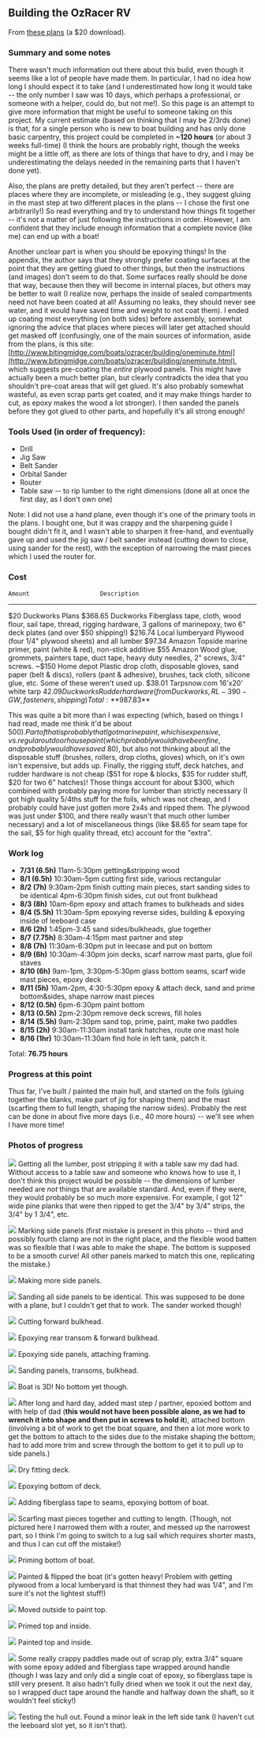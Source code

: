 ## Building the OzRacer RV

From [these plans](http://www.duckworksbbs.com/plans/storer/ozracer_rv/index.htm) (a $20 download).

### Summary and some notes

There wasn't much information out there about this build, even though it seems
like a lot of people have made them. In particular, I had no idea how long I
should expect it to take (and I underestimated how long it would take -- the
only number I saw was 10 days, which perhaps a professional, or someone with a
helper, could do, but not me!). So this page is an attempt to give more
information that might be useful to someone taking on this project. My current
estimate (based on thinking that I may be 2/3rds done) is that, for a single
person who is new to boat building and has only done basic carpentry, this
project could be completed in **~120 hours** (or about 3 weeks full-time) (I
think the hours are probably right, though the weeks might be a little off, as
there are lots of things that have to dry, and I may be underestimating the
delays needed in the remaining parts that I haven't done yet).

Also, the plans are pretty detailed, but they aren't perfect -- there are places
where they are incomplete, or misleading (e.g., they suggest gluing in the mast
step at two different places in the plans -- I chose the first one arbitrarily!)
So read everything and try to understand how things fit together -- it's not a
matter of just following the instructions in order. However, I am confident that
they include enough information that a complete novice (like me) can end up with
a boat!

Another unclear part is when you should be epoxying things! In the appendix, the
author says that they strongly prefer coating surfaces at the point that they
are getting glued to other things, but then the instructions (and images) don't
seem to do that. Some surfaces really should be done that way, because then they
will become in internal places, but others may be better to wait (I realize now,
perhaps the inside of sealed compartments need not have been coated at all!
Assuming no leaks, they should never see water, and it would have saved time and
weight to not coat them). I ended up coating most everything (on both sides)
before assembly, somewhat ignoring the advice that places where pieces will
later get attached should get masked off (confusingly, one of the main sources
of information, aside from the plans, is this
site:
[http://www.bitingmidge.com/boats/ozracer/building/oneminute.html](http://www.bitingmidge.com/boats/ozracer/building/oneminute.html),
which suggests pre-coating the _entire_ plywood panels. This might have actually
been a much better plan, but clearly contradicts the idea that you shouldn't
pre-coat areas that will get glued. It's also probably somewhat wasteful, as
even scrap parts get coated, and it may make things harder to cut, as epoxy
makes the wood a lot stronger). I then sanded the panels before they got glued to other parts, and hopefully it's all strong enough!


### Tools Used (in order of frequency):

- Drill
- Jig Saw
- Belt Sander
- Orbital Sander
- Router
- Table saw -- to rip lumber to the right dimensions (done all at once the first
  day, as I don't own one)

Note: I did not use a hand plane, even though it's one of the primary tools in
the plans. I bought one, but it was crappy and the sharpening guide I bought
didn't fit it, and I wasn't able to sharpen it free-hand, and eventually gave up
and used the jig saw / belt sander instead (cutting down to close, using sander
for the rest), with the exception of narrowing the mast pieces which I used the
router for.

### Cost

    Amount                    Description
----------  -------           ------
$20         Duckworks         Plans
$368.65     Duckworks         Fiberglass tape, cloth, wood flour, sail tape, thread, rigging hardware, 3 gallons of marinepoxy, two 6" deck plates (and over $50 shipping!)
$216.74     Local lumberyard  Plywood (four 1/4" plywood sheets) and all lumber
$97.34      Amazon            Topside marine primer, paint (white & red), non-stick additive
$55         Amazon            Wood glue, grommets, painters tape, duct tape, heavy duty needles, 2" screws, 3/4" screws.
~$150       Home depot        Plastic drop cloth, disposable gloves, sand paper (belt & discs), rollers (pant & adhesive), brushes, tack cloth, silicone glue, etc. Some of these weren't used up.
$38.01      Tarpsnow.com      16'x20' white tarp
$42.09      Duckworks         Rudder hardware (from Duckworks, RL-390-GW, fasteners, shipping)
Total:       **$987.83**

This was quite a bit more than I was expecting (which, based on things I had
read, made me think it'd be about $500). Part of that is probably that I got
marine paint, which is expensive, vs. regular outdoor house paint (which
probably would have been fine, and probably would have saved ~$80), but also not
thinking about all the disposable stuff (brushes, rollers, drop cloths, gloves)
which, on it's own isn't expensive, but adds up. Finally, the rigging stuff,
deck hatches, and rudder hardware is not cheap ($51 for rope & blocks, $35 for
rudder stuff, $20 for two 6" hatches)! Those things account for about $300,
which combined with probably paying more for lumber than strictly necessary (I
got high quality 5/4ths stuff for the foils, which was not cheap, and I probably
could have just gotten more 2x4s and ripped them. The plywood was just under
$100, and there really wasn't that much other lumber necessary) and a lot of
miscellaneous things (like $8.65 for seam tape for the sail, $5 for high quality
thread, etc) account for the "extra".

### Work log

- **7/31 (6.5h)** 11am-5:30pm getting&stripping wood
- **8/1 (6.5h)** 10:30am-5pm cutting first side, various rectangular 
- **8/2 (7h)** 9:30am-2pm finish cutting main pieces, start sanding sides to be identical 4pm-6:30pm finish sides, cut out front bulkhead
- **8/3 (8h)** 10am-6pm epoxy and attach frames to bulkheads and sides 
- **8/4 (5.5h)** 11:30am-5pm epoxying reverse sides, building & epoxying inside of leeboard case
- **8/6 (2h)** 1:45pm-3:45 sand sides/bulkheads, glue together 
- **8/7 (7.75h)** 8:30am-4:15pm mast partner and step
- **8/8 (7h)** 11:30am-6:30pm put in leecase and put on bottom
- **8/9 (6h)** 10:30am-4:30pm join decks, scarf narrow mast parts, glue foil staves
- **8/10 (6h)** 9am-1pm, 3:30pm-5:30pm glass bottom seams, scarf wide mast pieces, epoxy deck
- **8/11 (5h)** 10am-2pm, 4:30-5:30pm epoxy & attach deck, sand and prime bottom&sides, shape narrow mast pieces
- **8/12 (0.5h)** 6pm-6:30pm paint bottom
- **8/13 (0.5h)** 2pm-2:30pm remove deck screws, fill holes
- **8/14 (5.5h)** 9am-2:30pm sand top, prime, paint, make two paddles
- **8/15 (2h)** 9:30am-11:30am install tank hatches, route one mast hole
- **8/16 (1hr)** 10:30am-11:30am find hole in left tank, patch it.

Total: **76.75 hours**

### Progress at this point

Thus far, I've built / painted the main hull, and started on the foils (gluing
together the blanks, make part of jig for shaping them) and the mast (scarfing
them to full length, shaping the narrow sides). Probably the rest can be done in
about five more days (i.e., 40 more hours) -- we'll see when I have more time!

### Photos of progress

![](/static/boat/boat-1.jpg) Getting all the lumber, post stripping it with a
table saw my dad had. Without access to a table saw and someone who knows how to
use it, I don't think this project would be possible -- the dimensions of lumber
needed are _not_ things that are available standard. And, even if they were,
they would probably be so much more expensive. For example, I got 12" wide pine
planks that were then ripped to get the 3/4" by 3/4" strips, the 3/4" by 1 3/4",
etc.

![](/static/boat/boat-4.jpg) Marking side panels (first mistake is present in
this photo -- third and possibly fourth clamp are not in the right place, and
the flexible wood batten was so flexible that I was able to make the shape. The
bottom is supposed to be a smooth curve! All other panels marked to match this
one, replicating the mistake.)

![](/static/boat/boat-5.jpg) Making more side panels.

![](/static/boat/boat-6.jpg) Sanding all side panels to be identical. This was
supposed to be done with a plane, but I couldn't get that to work. The sander
worked though!

![](/static/boat/boat-7.jpg) Cutting forward bulkhead.

![](/static/boat/boat-8.jpg) Epoxying rear transom & forward bulkhead.

![](/static/boat/boat-9.jpg) Epoxying side panels, attaching framing.

![](/static/boat/boat-10.jpg) Sanding panels, transoms, bulkhead.

![](/static/boat/boat-11.jpg) Boat is 3D! No bottom yet though.

![](/static/boat/boat-12.jpg) After long and hard day, added mast step /
partner, epoxied bottom and with help of dad (**this would not have been
possible alone, as we had to wrench it into shape and then put in screws to hold
it**), attached bottom (involving a bit of work to get the boat square, and then
a lot more work to get the bottom to attach to the sides due to the mistake
shaping the bottom; had to add more trim and screw through the bottom to get it
to pull up to side panels.)

![](/static/boat/boat-13.jpg) Dry fitting deck.

![](/static/boat/boat-14.jpg) Epoxying bottom of deck.

![](/static/boat/boat-15.jpg) Adding fiberglass tape to seams, epoxying bottom
of boat.

![](/static/boat/boat-16.jpg) Scarfing mast pieces together and cutting to
length. (Though, not pictured here I narrowed them with a router, and messed up
the narrowest part, so I think I'm going to switch to a lug sail which requires
shorter masts, and thus I can cut off the mistake!)

![](/static/boat/boat-17.jpg) Priming bottom of boat.

![](/static/boat/boat-18.jpg) Painted & flipped the boat (it's gotten heavy!
Problem with getting plywood from a local lumberyard is that thinnest they had
was 1/4", and I'm sure it's not the lightest stuff!)

![](/static/boat/boat-19.jpg) Moved outside to paint top.

![](/static/boat/boat-20.jpg) Primed top and inside.

![](/static/boat/boat-21.jpg) Painted top and inside.

![](/static/boat/boat-22.jpg) Some really crappy paddles made out of scrap ply,
extra 3/4" square with some epoxy added and fiberglass tape wrapped around
handle (though I was lazy and only did a single coat of epoxy, so fiberglass
tape is still very present. It also hadn't fully dried when we took it out the
next day, so I wrapped duct tape around the handle and halfway down the shaft,
so it wouldn't feel sticky!)

![](/static/boat/boat-23.jpg) Testing the hull out. Found a minor leak in the
left side tank (I haven't cut the leeboard slot yet, so it isn't that).
